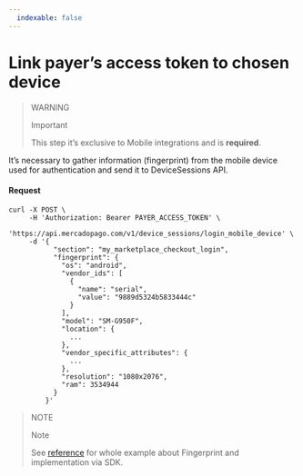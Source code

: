 ```yaml
---
  indexable: false
---
```


# Link payer’s access token to chosen device

> WARNING
>
> Important
>
> This step it’s exclusive to Mobile integrations and is **required**.

It’s necessary to gather information (fingerprint) from the mobile device used for authentication and send it to DeviceSessions API.

#### Request
```curl
curl -X POST \
     -H 'Authorization: Bearer PAYER_ACCESS_TOKEN' \
     'https://api.mercadopago.com/v1/device_sessions/login_mobile_device' \
     -d '{
           "section": "my_marketplace_checkout_login",
           "fingerprint": {
             "os": "android",
             "vendor_ids": [
               {
                 "name": "serial",
                 "value": "9889d5324b5833444c"
               }
             ],
             "model": "SM-G950F",
             "location": {
               ...
             },
             "vendor_specific_attributes": {
               ...
             },
             "resolution": "1080x2076",
             "ram": 3534944
           }
         }'
```

> NOTE
> 
> Note
> 
> See [reference](https://www.mercadopago.com.ar/developers/es/guides/payments/advanced-payments/wallet-device-fingerprint-sample) for whole example about Fingerprint and implementation via SDK. 